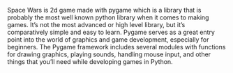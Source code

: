 Space Wars is  2d game made with pygame which is a library that is probably the most well known python library when it comes to making games. It’s not the most advanced or high level library, but it’s comparatively simple and easy to learn. Pygame serves as a great entry point into the world of graphics and game development, especially for beginners.
The Pygame framework includes several modules with functions for drawing graphics, playing sounds, handling mouse input, and other things that you’ll need while developing games in Python.
